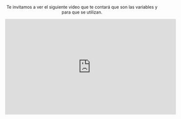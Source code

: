 <div style="text-align:center;"> 

<p>Te invitamos a ver el siguiente video que te contará que son las variables y para que se utilizan.</p>

<iframe width="560" height="315" src="https://www.youtube.com/embed/ZoxyxPACH3k?rel=0" frameborder="0" allow="autoplay; encrypted-media" allowfullscreen></iframe>

</div>